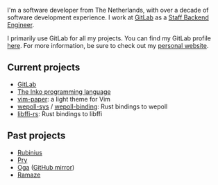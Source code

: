 I'm a software developer from The Netherlands, with over a decade of software
development experience. I work at [GitLab][gitlab] as a [Staff Backend
Engineer](https://about.gitlab.com/job-families/engineering/backend-engineer/#staff-backend-engineer).

I primarily use GitLab for all my projects. You can find my GitLab profile
[here](https://gitlab.com/yorickpeterse). For more information, be sure to check
out my [personal website](https://yorickpeterse.com).

## Current projects

* [GitLab][gitlab]
* [The Inko programming language](https://inko-lang.org)
* [vim-paper](https://gitlab.com/yorickpeterse/vim-paper): a light theme for Vim
* [wepoll-sys](https://gitlab.com/yorickpeterse/wepoll-sys) /
  [wepoll-binding](https://gitlab.com/yorickpeterse/wepoll-binding):
  Rust bindings to wepoll
* [libffi-rs](https://github.com/tov/libffi-rs): Rust bindings to libffi

## Past projects

* [Rubinius](https://github.com/rubinius/rubinius)
* [Pry](https://github.com/pry/pry/)
* [Oga](https://gitlab.com/yorickpeterse/oga) ([GitHub mirror](https://github.com/YorickPeterse/oga))
* [Ramaze](https://github.com/ramaze/ramaze)

[gitlab]: https://about.gitlab.com
